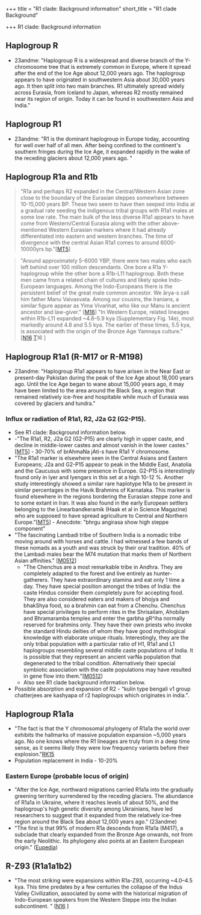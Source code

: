 +++
title = "R1 clade: Background information"
short_title = "R1 clade Background"

+++
R1 clade: Background information


## Haplogroup R
- 23andme: "Haplogroup R is a widespread and diverse branch of the Y-chromosome tree that is extremely common in Europe, where it spread after the end of the Ice Age about 12,000 years ago. The haplogroup appears to have originated in southwestern Asia about 30,000 years ago. It then split into two main branches. R1 ultimately spread widely across Eurasia, from Iceland to Japan, whereas R2 mostly remained near its region of origin. Today it can be found in southwestern Asia and India."

## Haplogroup R1
- 23andme: "R1 is the dominant haplogroup in Europe today, accounting for well over half of all men. After being confined to the continent's southern fringes during the Ice Age, it expanded rapidly in the wake of the receding glaciers about 12,000 years ago. "

## Haplogroup R1a and R1b
> "R1a and perhaps R2 expanded in the Central/Western Asian zone close to the boundary of the Eurasian steppes somewhere between 10-15,000 years BP. These two seem to have then seeped into India at a gradual rate seeding the indigenous tribal groups with R1a1 males at some low rate. The main bulk of the less diverse R1a1 appears to have come from Western/Central Eurasia along with the other above-mentioned Western Eurasian markers where it had already differentiated into eastern and western branches. The time of divergence with the central Asian R1a1 comes to around 6000-10000yrs bp."\[[MT5](https://manasataramgini.wordpress.com/2005/12/20/socio-genetic-stratification-of-india/)\]

> "Around approximately 5-6000 YBP, there were two males who each left behind over 100 million descendants. One bore a R1a Y-haplogroup while the other bore a R1b-L11 haplogroup. Both these men came from a related chain of cultures and likely spoke Indo-European languages. Among the Indo-Europeans there is the persistent belief of the great male common ancestor. We ārya-s call him father Manu Vaivasvata. Among our cousins, the Iranians, a similar figure appear as Yima Vivaṅhat, who like our Manu is ancient ancestor and law-giver."  \[[M16](https://manasataramgini.wordpress.com/2016/05/08/the-giants-among-the-lilliputs/)\] "In Western Europe, related lineages within R1b-L11 expanded ~4.8–5.9 kya (Supplementary Fig. 14e), most markedly around 4.8 and 5.5 kya. The earlier of these times, 5.5 kya, is associated with the origin of the Bronze Age Yamnaya culture." \[[N16](http://www.nature.com.ucsf.idm.oclc.org/ng/journal/vaop/ncurrent/full/ng.3559.html) [T](http://www.telegraph.co.uk/science/2016/04/25/half-of-british-men-descended-from-one-bronze-age-king/)16 \]

## Haplogroup R1a1 (R-M17 or R-M198)
- 23andme: "Haplogroup R1a1 appears to have arisen in the Near East or present-day Pakistan during the peak of the Ice Age about 18,000 years ago. Until the Ice Age began to wane about 15,000 years ago, it may have been limited to the area around the Black Sea, a region that remained relatively ice-free and hospitable while much of Eurasia was covered by glaciers and tundra."

### Influx or radiation of R1a1, R2, J2a G2 (G2-P15).
- See R1 clade: Background information below.
- -"The R1a1, R2, J2a G2 (G2-P15) are clearly high in upper caste, and decline in middle-lower castes and almost vanish in the lower castes." \[[MT5](https://manasataramgini.wordpress.com/2005/12/20/socio-genetic-stratification-of-india/)\]
        - 30-70% of brAhmaNa jAti-s have R1a1 Y chromosome.
- "The R1a1 marker is elsewhere seen in the Central Asians and Eastern Europeans; J2a and G2-P15 appear to peak in the Middle East, Anatolia and the Caucusus with some presence in Europe. G2-P15 is interestingly found only in Iyer and Iyengars in this set at a high 10-12 %. Another study interestingly showed a similar rare haplotype N1a to be present in similar percentages in the Havik Brahmins of Karnataka. This marker is found elsewhere in the regions bordering the Eurasian steppe zone and to some extant in Iran. It was also found in the early European settlers belonging to the Linearbandkeramik (Haak et al in Science Magazine) who are supposed to have spread agriculture to Central and Northern Europe."\[[MT5](https://manasataramgini.wordpress.com/2005/12/20/socio-genetic-stratification-of-india/)\]
        - Anecdote: "bhrgu angirasa show high steppe component"
- "The fascinating Lambadi tribe of Southern India is a nomadic tribe moving around with horses and cattle. I had witnessed a few bands of these nomads as a youth and was struck by their oral tradition. 40% of the Lambadi males bear the M74 mutation that marks them of Northern Asian affinities." \[[M0512](https://manasataramgini.wordpress.com/2005/12/25/chenchus-lambadis-and-the-l1-haplogroup/)\]
    - "The Chenchus are a most remarkable tribe in Andhra. They are completely adapted to the forest and live entirely as hunter-gatherers. They have extraordinary stamina and eat only 1 time a day. They have special position amongst the tribes of India: the caste Hindus consider them completely pure for accepting food. They are also considered eaters and makers of bhojya and bhakShya food, so a brahmin can eat from a Chenchu. Chenchus have special privileges to perform rites in the Shrisailam, Ahobilam and Bhramaramba temples and enter the garbha gR^iha normally reserved for brahmins only. They have their own priests who invoke the standard Hindu deities of whom they have good mythological knowledge with elaborate unique rituals. Interestingly, they are the only tribal population with a particular ratio of H1, R1a1 and L1 haplogroups resembling several middle caste populations of India. It is possible that they represent an ancient varNa population that degenerated to the tribal condition. Alternatively their special symbiotic association with the caste populations may have resulted in gene flow into them."\[[M0512](https://manasataramgini.wordpress.com/2005/12/25/chenchus-lambadis-and-the-l1-haplogroup/)\]
    - Also see R1 clade background information below.
- Possible absorption and expansion of R2 - "kulin type bengali v1 group chatterjees are kashyapa of r2 haplogroups which originates in india.".




## Haplogroup R1a1a
- "The fact is that the Y chromosomal phylogeny of R1a1a the world over exhibits the hallmarks of massive population expansion ~5,000 years ago. No one knows where the R1 lineages are truly from in a deep time sense, as it seems likely they were low frequency variants before their explosion."[RK15](http://www.unz.com/gnxp/the-aryan-invasion-was-not-fantasy/#comments)
- Population replacement in India - 10-20%

### Eastern Europe (probable locus of origin)
- "After the Ice Age, northward migrations carried R1a1a into the gradually greening territory surrendered by the receding glaciers. The abundance of R1a1a in Ukraine, where it reaches levels of about 50%, and the haplogroup's high genetic diversity among Ukrainians, have led researchers to suggest that it expanded from the relatively ice-free region around the Black Sea about 12,000 years ago." (23andme) 
- "The first is that 99% of modern R1a descends from R1a1a (M417), a subclade that clearly expanded from the Bronze Age onwards, not from the early Neolithic. Its phylogeny also points at an Eastern European origin." ([Eupedia](http://www.eupedia.com/europe/Haplogroup_R1a_Y-DNA.shtml))


## R-Z93 (R1a1a1b2)
- "The most striking were expansions within R1a-Z93, occurring ~4.0–4.5 kya. This time predates by a few centuries the collapse of the Indus Valley Civilization, associated by some with the historical migration of Indo-European speakers from the Western Steppe into the Indian subcontinent. " \[[N16](http://www.nature.com.ucsf.idm.oclc.org/ng/journal/vaop/ncurrent/full/ng.3559.html) \]

